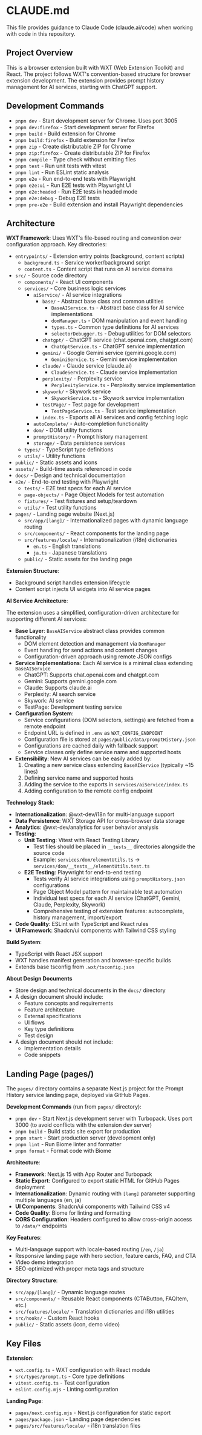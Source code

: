 # CLAUDE.md

This file provides guidance to Claude Code (claude.ai/code) when working with code in this repository.

## Project Overview

This is a browser extension built with WXT (Web Extension Toolkit) and React. The project follows WXT's convention-based structure for browser extension development. The extension provides prompt history management for AI services, starting with ChatGPT support.

## Development Commands

- `pnpm dev` - Start development server for Chrome. Uses port 3005
- `pnpm dev:firefox` - Start development server for Firefox
- `pnpm build` - Build extension for Chrome
- `pnpm build:firefox` - Build extension for Firefox
- `pnpm zip` - Create distributable ZIP for Chrome
- `pnpm zip:firefox` - Create distributable ZIP for Firefox
- `pnpm compile` - Type check without emitting files
- `pnpm test` - Run unit tests with vitest
- `pnpm lint` - Run ESLint static analysis
- `pnpm e2e` - Run end-to-end tests with Playwright
- `pnpm e2e:ui` - Run E2E tests with Playwright UI
- `pnpm e2e:headed` - Run E2E tests in headed mode
- `pnpm e2e:debug` - Debug E2E tests
- `pnpm pre-e2e` - Build extension and install Playwright dependencies

## Architecture

**WXT Framework**: Uses WXT's file-based routing and convention over configuration approach. Key directories:

- `entrypoints/` - Extension entry points (background, content scripts)
  - `background.ts` - Service worker/background script
  - `content.ts` - Content script that runs on AI service domains
- `src/` - Source code directory
  - `components/` - React UI components
  - `services/` - Core business logic services
    - `aiService/` - AI service integrations
      - `base/` - Abstract base class and common utilities
        - `BaseAIService.ts` - Abstract base class for AI service implementations
        - `domManager.ts` - DOM manipulation and event handling
        - `types.ts` - Common type definitions for AI services
        - `selectorDebugger.ts` - Debug utilities for DOM selectors
      - `chatgpt/` - ChatGPT service (chat.openai.com, chatgpt.com)
        - `ChatGptService.ts` - ChatGPT service implementation
      - `gemini/` - Google Gemini service (gemini.google.com)
        - `GeminiService.ts` - Gemini service implementation
      - `claude/` - Claude service (claude.ai)
        - `ClaudeService.ts` - Claude service implementation
      - `perplexity/` - Perplexity service
        - `PerplexityService.ts` - Perplexity service implementation
      - `skywork/` - Skywork service
        - `SkyworkService.ts` - Skywork service implementation
      - `testPage/` - Test page for development
        - `TestPageService.ts` - Test service implementation
      - `index.ts` - Exports all AI services and config fetching logic
    - `autoComplete/` - Auto-completion functionality
    - `dom/` - DOM utility functions
    - `promptHistory/` - Prompt history management
    - `storage/` - Data persistence services
  - `types/` - TypeScript type definitions
  - `utils/` - Utility functions
- `public/` - Static assets and icons
- `assets/` - Build-time assets referenced in code
- `docs/` - Design and technical documentation
- `e2e/` - End-to-end testing with Playwright
  - `tests/` - E2E test specs for each AI service
  - `page-objects/` - Page Object Models for test automation
  - `fixtures/` - Test fixtures and setup/teardown
  - `utils/` - Test utility functions
- `pages/` - Landing page website (Next.js)
  - `src/app/[lang]/` - Internationalized pages with dynamic language routing
  - `src/components/` - React components for the landing page
  - `src/features/locale/` - Internationalization (i18n) dictionaries
    - `en.ts` - English translations
    - `ja.ts` - Japanese translations
  - `public/` - Static assets for the landing page

**Extension Structure**:

- Background script handles extension lifecycle
- Content script injects UI widgets into AI service pages

**AI Service Architecture**:

The extension uses a simplified, configuration-driven architecture for supporting different AI services:

- **Base Layer**: `BaseAIService` abstract class provides common functionality
  - DOM element detection and management via `DomManager`
  - Event handling for send actions and content changes
  - Configuration-driven approach using remote JSON configs
- **Service Implementations**: Each AI service is a minimal class extending `BaseAIService`
  - ChatGPT: Supports chat.openai.com and chatgpt.com
  - Gemini: Supports gemini.google.com
  - Claude: Supports claude.ai
  - Perplexity: AI search service
  - Skywork: AI service
  - TestPage: Development testing service
- **Configuration System**:
  - Service configurations (DOM selectors, settings) are fetched from a remote endpoint
  - Endpoint URL is defined in `.env` as `WXT_CONFIG_ENDPOINT`
  - Configuration file is stored at `pages/public/data/promptHistory.json`
  - Configurations are cached daily with fallback support
  - Service classes only define service name and supported hosts
- **Extensibility**: New AI services can be easily added by:
  1. Creating a new service class extending `BaseAIService` (typically ~15 lines)
  2. Defining service name and supported hosts
  3. Adding the service to the exports in `services/aiService/index.ts`
  4. Adding configuration to the remote config endpoint

**Technology Stack**:

- **Internationalization**: @wxt-dev/i18n for multi-language support
- **Data Persistence**: WXT Storage API for cross-browser data storage
- **Analytics**: @wxt-dev/analytics for user behavior analysis
- **Testing**:
  - **Unit Testing**: Vitest with React Testing Library
    - Test files should be placed in `__tests__` directories alongside the source code
    - Example: `services/dom/elementUtils.ts` → `services/dom/__tests__/elementUtils.test.ts`
  - **E2E Testing**: Playwright for end-to-end testing
    - Tests verify AI service integrations using `promptHistory.json` configurations
    - Page Object Model pattern for maintainable test automation
    - Individual test specs for each AI service (ChatGPT, Gemini, Claude, Perplexity, Skywork)
    - Comprehensive testing of extension features: autocomplete, history management, import/export
- **Code Quality**: ESLint with TypeScript and React rules
- **UI Framework**: Shadcn/ui components with Tailwind CSS styling

**Build System**:

- TypeScript with React JSX support
- WXT handles manifest generation and browser-specific builds
- Extends base tsconfig from `.wxt/tsconfig.json`

**About Design Documents**

- Store design and technical documents in the `docs/` directory
- A design document should include:
  - Feature concepts and requirements
  - Feature architecture
  - External specifications
  - UI flows
  - Key type definitions
  - Test design
- A design document should not include:
  - Implementation details
  - Code snippets

## Landing Page (pages/)

The `pages/` directory contains a separate Next.js project for the Prompt History service landing page, deployed via GitHub Pages.

**Development Commands** (run from `pages/` directory):

- `pnpm dev` - Start Next.js development server with Turbopack. Uses port 3000 (to avoid conflicts with the extension dev server)
- `pnpm build` - Build static site export for production
- `pnpm start` - Start production server (development only)
- `pnpm lint` - Run Biome linter and formatter
- `pnpm format` - Format code with Biome

**Architecture**:

- **Framework**: Next.js 15 with App Router and Turbopack
- **Static Export**: Configured to export static HTML for GitHub Pages deployment
- **Internationalization**: Dynamic routing with `[lang]` parameter supporting multiple languages (en, ja)
- **UI Components**: Shadcn/ui components with Tailwind CSS v4
- **Code Quality**: Biome for linting and formatting
- **CORS Configuration**: Headers configured to allow cross-origin access to `/data/*` endpoints

**Key Features**:

- Multi-language support with locale-based routing (`/en`, `/ja`)
- Responsive landing page with hero section, feature cards, FAQ, and CTA
- Video demo integration
- SEO-optimized with proper meta tags and structure

**Directory Structure**:

- `src/app/[lang]/` - Dynamic language routes
- `src/components/` - Reusable React components (CTAButton, FAQItem, etc.)
- `src/features/locale/` - Translation dictionaries and i18n utilities
- `src/hooks/` - Custom React hooks
- `public/` - Static assets (icon, demo video)

## Key Files

**Extension**:

- `wxt.config.ts` - WXT configuration with React module
- `src/types/prompt.ts` - Core type definitions
- `vitest.config.ts` - Test configuration
- `eslint.config.mjs` - Linting configuration

**Landing Page**:

- `pages/next.config.mjs` - Next.js configuration for static export
- `pages/package.json` - Landing page dependencies
- `pages/src/features/locale/` - i18n translation files
